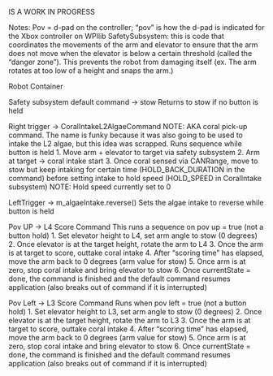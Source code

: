 IS A WORK IN PROGRESS

Notes:
Pov = d-pad on the controller; “pov” is how the d-pad is indicated for the Xbox controller on WPIlib
SafetySubsystem: this is code that coordinates the movements of the arm and elevator to ensure that the arm does not move when the elevator is below a certain threshold (called the “danger zone”). This prevents the robot from damaging itself (ex. The arm rotates at too low of a height and snaps the arm.)



Robot Container

  Safety subsystem default command → stow
    Returns to stow if no button is held
    
  Right trigger → CoralIntakeL2AlgaeCommand
    NOTE: AKA coral pick-up command. The name is funky because it was also going to be used to intake the L2 algae, but this idea was scrapped.
    Runs sequence while button is held
      1. Move arm + elevator to target via safety subsystem
      2. Arm at target → coral intake start
      3. Once coral sensed via CANRange, move to stow but keep intaking for certain time (HOLD_BACK_DURATION in the command) before setting intake to hold speed (HOLD_SPEED in CoralIntake subsystem) 
        NOTE: Hold speed currently set to 0
        
  LeftTrigger → m_algaeIntake.reverse()
    Sets the algae intake to reverse while button is held 
    
  Pov UP → L4 Score Command
    This runs a sequence on pov up = true (not a button hold)
      1. Set elevator height to L4, set arm angle to stow (0 degrees)
      2. Once elevator is at the target height, rotate the arm to L4
      3. Once the arm is at target to score, outtake coral intake
      4. After “scoring time” has elapsed, move the arm back to 0 degrees (arm value for stow)
      5. Once arm is at zero, stop coral intake and bring elevator to stow
      6. Once currentState = done, the command is finished and the default command resumes application (also breaks out of command if it is interrupted)
      
  Pov Left → L3 Score Command
    Runs when pov left = true (not a button hold)
      1. Set elevator height to L3, set arm angle to stow (0 degrees)
      2. Once elevator is at the target height, rotate the arm to L3
      3. Once the arm is at target to score, outtake coral intake
      4. After “scoring time” has elapsed, move the arm back to 0 degrees (arm value for stow)
      5. Once arm is at zero, stop coral intake and bring elevator to stow
      6. Once currentState = done, the command is finished and the default command resumes application (also breaks out of command if it is interrupted)
  
  
